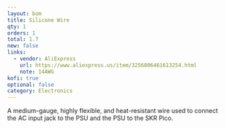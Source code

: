 ```yaml
---
layout: bom
title: Silicone Wire
qty: 1
orders: 1
total: 1.7
new: false
links:
  - vendor: AliExpress
    url: https://www.aliexpress.us/item/3256806461613254.html
    note: 14AWG
kofi: true
optional: false
category: Electronics
---
```


A medium-gauge, highly flexible, and heat-resistant wire used to connect the AC input jack to the PSU and the PSU to the
SKR Pico.